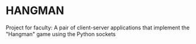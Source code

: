 # HANGMAN
Project for faculty: A pair of client-server applications that implement the "Hangman" game using the Python sockets
